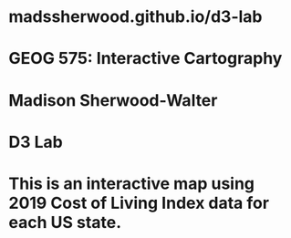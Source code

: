 # madssherwood.github.io/d3-lab
# GEOG 575: Interactive Cartography
# Madison Sherwood-Walter
# D3 Lab
# This is an interactive map using 2019 Cost of Living Index data for each US state.

